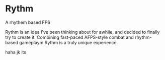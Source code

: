 # Rythm
A rhythem based FPS

Rythm is an idea I've been thinking about for awhile, and decided to finally try to create it. Combining fast-paced AFPS-style combat and rhythm-based gameplaym Rythm is a truly unique experience.

haha jk its
